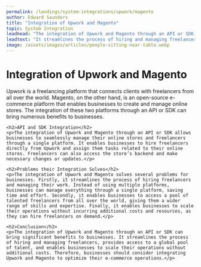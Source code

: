 ```yaml
---
permalink: /landings/system-integrations/upwork/magento
author: Edward Saunders
title: "Integration of Upwork and Magento"
topic: System Integration
leadhead: "The integration of Upwork and Magento through an API or SDK can bring significant benefits to businesses"
leadtext: "It streamlines the process of hiring and managing freelancers, provides access to a global pool of talent, and enables businesses to scale their operations without additional costs. Therefore, businesses should consider integrating Upwork and Magento to optimize their e-commerce operations."
image: /assets/images/articles/people-sitting-near-table.webp
---
```

<div class="arttext">    <h1>Integration of Upwork and Magento</h1>
    <p>Upwork is a freelancing platform that connects clients with freelancers from all over the world. Magento, on the other hand, is an open-source e-commerce platform that enables businesses to create and manage online stores. The integration of these two platforms through an API or SDK can bring numerous benefits to businesses.</p>

    <h2>API and SDK Integration</h2>
    <p>The integration of Upwork and Magento through an API or SDK allows businesses to seamlessly manage their online stores and freelancers through a single platform. It enables businesses to hire freelancers directly from Upwork and assign them tasks related to their online stores. Freelancers can also access the store’s backend and make necessary changes or updates.</p>

    <h2>Problems their Integration Solves</h2>
    <p>The integration of Upwork and Magento solves several problems for businesses. Firstly, it streamlines the process of hiring freelancers and managing their work. Instead of using multiple platforms, businesses can manage everything through a single platform, saving time and effort. Secondly, it enables businesses to access a pool of talented freelancers from all over the world, giving them a wider range of skills and expertise. Finally, it enables businesses to scale their operations without incurring additional costs and resources, as they can hire freelancers on demand.</p>

    <h2>Conclusion</h2>
    <p>The integration of Upwork and Magento through an API or SDK can bring significant benefits to businesses. It streamlines the process of hiring and managing freelancers, provides access to a global pool of talent, and enables businesses to scale their operations without additional costs. Therefore, businesses should consider integrating Upwork and Magento to optimize their e-commerce operations.</p>
</div>